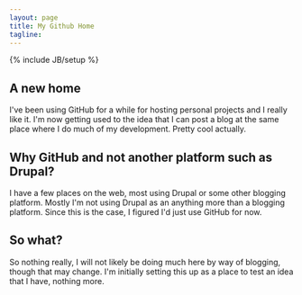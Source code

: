 ```yaml
---
layout: page
title: My Github Home
tagline: 
---
```

{% include JB/setup %}

## A new home

I've been using GitHub for a while for hosting personal projects and I really like it. I'm now getting used to the idea that I can post a blog at the same place where I do much of my development. Pretty cool actually.

## Why GitHub and not another platform such as Drupal?

I have a few places on the web, most using Drupal or some other blogging platform. Mostly I'm not using Drupal as an anything more than a blogging platform. Since this is the case, I figured I'd just use GitHub for now.

## So what?

So nothing really, I will not likely be doing much here by way of blogging, though that may change. I'm initially setting this up as a place to test an idea that I have, nothing more.

